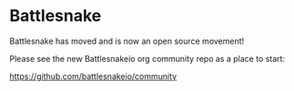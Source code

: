 # Battlesnake

Battlesnake has moved and is now an open source movement!

Please see the new Battlesnakeio org community repo as a place to start: 

https://github.com/battlesnakeio/community
